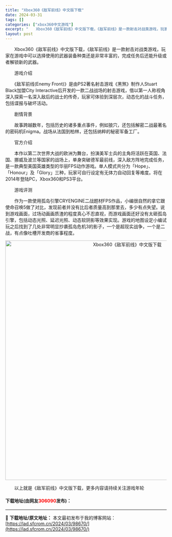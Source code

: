 ```yaml
---
title: "Xbox360《敌军前线》中文版下载"
date: 2024-03-31
tags: []
categories: ["xbox360中文游戏"]
excerpt: "　　Xbox360《敌军前线》中文版下载，《敌军前线》是一款射击对战类游戏，玩家在游戏中可以选择使用的武器装备种类还是非常丰富的，完成任务后还能升级或者解锁新的武器。 　　游戏介绍 　　《敌军前线(Enemy Front)》是由PS2著名射击游戏《黑煞》制作人Stuart Black加盟City I&hellip;"
layout: post
---
```


 <p>　　Xbox360《敌军前线》中文版下载，《敌军前线》是一款射击对战类游戏，玩家在游戏中可以选择使用的武器装备种类还是非常丰富的，完成任务后还能升级或者解锁新的武器。</p> <p>　　游戏介绍</p> <p>　　《敌军前线(Enemy Front)》是由PS2著名射击游戏《黑煞》制作人Stuart Black加盟City Interactive后开发的一款二战战场的射击游戏，借以第一人称视角深入探索一名深入敌后的战士的传奇，玩家可体验到深层次，动态化的战斗任务，包括谍报与破坏活动。</p> <p>　　剧情背景</p> <p>　　故事跨越数年，包括历史的诸多重点事件，例如狼穴，还包括解密二战最著名的密码机Enigma。战场从法国到柏林，还包括纳粹的秘密军备工厂。</p> <p>　　官方介绍</p> <p>　　本作以第二次世界大战的欧洲为舞台，扮演美军士兵的主角将活跃在英国、法国、挪威及波兰等国家的战场上，单身突破德军最前线，深入敌方阵地完成任务，是一款典型美国英雄类型的华丽FPS动作游戏。单人模式共分为「Hope」、「Honour」及「Glory」三种，玩家可自行设定有无体力自动回复等难度。将在2014年登陆PC，Xbox360和PS3平台。</p> <p>　　游戏评测</p> <p>　　作为一款使用孤岛引擎CRYENGINE二战题材FPS作品，小编很自然的拿它跟使命召唤5做了对比，发现前者并没有比后者质量高到那里去，多少有点失望。说到游戏画面，过场动画画质渣的程度真心不忍直视，而游戏画面还好没有太砸孤岛引擎，包括动态光照、延迟光照、动态软阴影等效果实现。游戏的地图设定小编试玩之后找到了几处非常明显抄袭孤岛危机3的影子，一个是超现实战争，一个是二战，有点像吐槽开发商的省事程度。</p> <p align="center"><img align="" border="0" src="https://lad.sfcrom.cn/wp-content/uploads/2024/03/20240330_66083f6a1c337.webp" width="746" alt="Xbox360《敌军前线》中文版下载" /></p> <p>　　以上就是《敌军前线》中文版下载，更多内容请持续关注游戏年轮</p> <p><h4>下载地址(由网友<font color="red">306090</font>发布)：</h4></p> 

---
📖 **下载地址/原文地址：** 本文最初发布于我的博客网站：[https://lad.sfcrom.cn/2024/03/98670/](https://lad.sfcrom.cn/2024/03/98670/)
